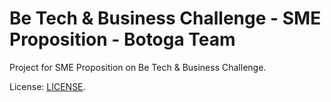 # Be Tech & Business Challenge - SME Proposition - Botoga Team

Project for SME Proposition on Be Tech &amp; Business Challenge.

License: [LICENSE](./LICENSE).
